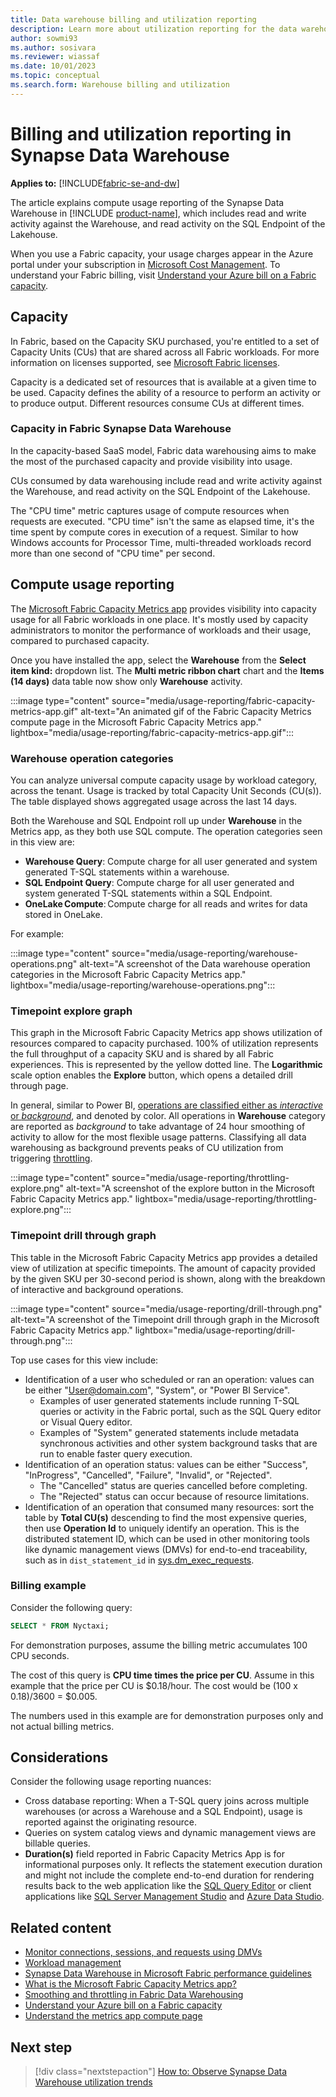 ```yaml
---
title: Data warehouse billing and utilization reporting
description: Learn more about utilization reporting for the data warehouse, including capacity and compute usage reporting.
author: sowmi93
ms.author: sosivara
ms.reviewer: wiassaf
ms.date: 10/01/2023
ms.topic: conceptual
ms.search.form: Warehouse billing and utilization
---
```


# Billing and utilization reporting in Synapse Data Warehouse

**Applies to:** [!INCLUDE[fabric-se-and-dw](includes/applies-to-version/fabric-se-and-dw.md)]

The article explains compute usage reporting of the Synapse Data Warehouse in [!INCLUDE [product-name](../includes/product-name.md)], which includes read and write activity against the Warehouse, and read activity on the SQL Endpoint of the Lakehouse.

When you use a Fabric capacity, your usage charges appear in the Azure portal under your subscription in [Microsoft Cost Management](/azure/cost-management-billing/cost-management-billing-overview). To understand your Fabric billing, visit [Understand your Azure bill on a Fabric capacity](../enterprise/azure-billing.md).

## Capacity

In Fabric, based on the Capacity SKU purchased, you're entitled to a set of Capacity Units (CUs) that are shared across all Fabric workloads. For more information on licenses supported, see [Microsoft Fabric licenses](/fabric/enterprise/licenses).

Capacity is a dedicated set of resources that is available at a given time to be used. Capacity defines the ability of a resource to perform an activity or to produce output. Different resources consume CUs at different times.

### Capacity in Fabric Synapse Data Warehouse

In the capacity-based SaaS model, Fabric data warehousing aims to make the most of the purchased capacity and provide visibility into usage.

CUs consumed by data warehousing include read and write activity against the Warehouse, and read activity on the SQL Endpoint of the Lakehouse.

The "CPU time" metric captures usage of compute resources when requests are executed. "CPU time" isn't the same as elapsed time, it's the time spent by compute cores in execution of a request. Similar to how Windows accounts for Processor Time, multi-threaded workloads record more than one second of "CPU time" per second.

## Compute usage reporting

The [Microsoft Fabric Capacity Metrics app](../enterprise/metrics-app.md) provides visibility into capacity usage for all Fabric workloads in one place. It's mostly used by capacity administrators to monitor the performance of workloads and their usage, compared to purchased capacity.  

Once you have installed the app, select the **Warehouse** from the **Select item kind:** dropdown list. The **Multi metric ribbon chart** chart and the **Items (14 days)** data table now show only **Warehouse** activity.

:::image type="content" source="media/usage-reporting/fabric-capacity-metrics-app.gif" alt-text="An animated gif of the Fabric Capacity Metrics compute page in the Microsoft Fabric Capacity Metrics app." lightbox="media/usage-reporting/fabric-capacity-metrics-app.gif":::

### Warehouse operation categories

You can analyze universal compute capacity usage by workload category, across the tenant. Usage is tracked by total Capacity Unit Seconds (CU(s)). The table displayed shows aggregated usage across the last 14 days.

Both the Warehouse and SQL Endpoint roll up under **Warehouse** in the Metrics app, as they both use SQL compute. The operation categories seen in this view are:

- **Warehouse Query**: Compute charge for all user generated and system generated T-SQL statements within a warehouse.
- **SQL Endpoint Query**: Compute charge for all user generated and system generated T-SQL statements within a SQL Endpoint.
- **OneLake Compute**: Compute charge for all reads and writes for data stored in OneLake.

For example:

:::image type="content" source="media/usage-reporting/warehouse-operations.png" alt-text="A screenshot of the Data warehouse operation categories in the Microsoft Fabric Capacity Metrics app." lightbox="media/usage-reporting/warehouse-operations.png":::

### Timepoint explore graph

This graph in the Microsoft Fabric Capacity Metrics app shows utilization of resources compared to capacity purchased. 100% of utilization represents the full throughput of a capacity SKU and is shared by all Fabric experiences. This is represented by the yellow dotted line. The **Logarithmic** scale option enables the **Explore** button, which opens a detailed drill through page.

In general, similar to Power BI, [operations are classified either as *interactive* or *background*](/power-bi/enterprise/service-premium-interactive-background-operations#operation-list), and denoted by color. All operations in **Warehouse** category are reported as *background* to take advantage of 24 hour smoothing of activity to allow for the most flexible usage patterns. Classifying all data warehousing as background prevents peaks of CU utilization from triggering [throttling](compute-capacity-smoothing-throttling.md#throttling).

:::image type="content" source="media/usage-reporting/throttling-explore.png" alt-text="A screenshot of the explore button in the Microsoft Fabric Capacity Metrics app." lightbox="media/usage-reporting/throttling-explore.png":::

### Timepoint drill through graph

This table in the Microsoft Fabric Capacity Metrics app provides a detailed view of utilization at specific timepoints. The amount of capacity provided by the given SKU per 30-second period is shown, along with the breakdown of interactive and background operations.

:::image type="content" source="media/usage-reporting/drill-through.png" alt-text="A screenshot of the Timepoint drill through graph in the Microsoft Fabric Capacity Metrics app." lightbox="media/usage-reporting/drill-through.png":::

Top use cases for this view include:

- Identification of a user who scheduled or ran an operation: values can be either "User@domain.com", "System", or "Power BI Service".
    - Examples of user generated statements include running T-SQL queries or activity in the Fabric portal, such as the SQL Query editor or Visual Query editor.
    - Examples of "System" generated statements include metadata synchronous activities and other system background tasks that are run to enable faster query execution.
- Identification of an operation status: values can be either "Success", "InProgress", "Cancelled", "Failure", "Invalid", or "Rejected".
    - The "Cancelled" status are queries cancelled before completing.
    - The "Rejected" status can occur because of resource limitations.
- Identification of an operation that consumed many resources: sort the table by **Total CU(s)** descending to find the most expensive queries, then use **Operation Id** to uniquely identify an operation. This is the distributed statement ID, which can be used in other monitoring tools like dynamic management views (DMVs) for end-to-end traceability, such as in `dist_statement_id` in [sys.dm_exec_requests](/sql/relational-databases/system-dynamic-management-views/sys-dm-exec-requests-transact-sql?view=fabric&preserve-view=true).

### Billing example

Consider the following query:

```sql
SELECT * FROM Nyctaxi;
```

For demonstration purposes, assume the billing metric accumulates 100 CPU seconds.

The cost of this query is **CPU time times the price per CU**. Assume in this example that the price per CU is $0.18/hour. The cost would be (100 x 0.18)/3600 = $0.005.

The numbers used in this example are for demonstration purposes only and not actual billing metrics.

## Considerations

Consider the following usage reporting nuances:

- Cross database reporting: When a T-SQL query joins across multiple warehouses (or across a Warehouse and a SQL Endpoint), usage is reported against the originating resource.
- Queries on system catalog views and dynamic management views are billable queries.
- **Duration(s)** field reported in Fabric Capacity Metrics App is for informational purposes only. It reflects the statement execution duration and might not include the complete end-to-end duration for rendering results back to the web application like the [SQL Query Editor](sql-query-editor.md) or client applications like [SQL Server Management Studio](/sql/ssms/download-sql-server-management-studio-ssms) and [Azure Data Studio](/sql/azure-data-studio/download-azure-data-studio).

## Related content

- [Monitor connections, sessions, and requests using DMVs](monitor-using-dmv.md)
- [Workload management](workload-management.md)
- [Synapse Data Warehouse in Microsoft Fabric performance guidelines](guidelines-warehouse-performance.md)
- [What is the Microsoft Fabric Capacity Metrics app?](../enterprise/metrics-app.md)
- [Smoothing and throttling in Fabric Data Warehousing](compute-capacity-smoothing-throttling.md)
- [Understand your Azure bill on a Fabric capacity](../enterprise/azure-billing.md)
- [Understand the metrics app compute page](../enterprise/metrics-app-compute-page.md)

## Next step

> [!div class="nextstepaction"]
> [How to: Observe Synapse Data Warehouse utilization trends](how-to-observe-utilization.md)